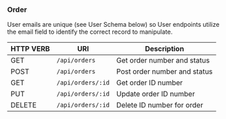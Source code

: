 ### Order

User emails are unique (see User Schema below) so User endpoints utilize the email field to identify the correct record to manipulate.

| HTTP VERB | URI                               | Description                       |
| ---       | ---                               | ---                               |
| GET       | `/api/orders`                     | Get order number and status       |
| POST      | `/api/orders`                     | Post order number and status      |
| GET       | `/api/orders/:id`                 | Get order ID number               |
| PUT       | `/api/orders/:id`                 | Update order ID number            |
| DELETE    | `/api/orders/:id`                 | Delete ID number for order        |


